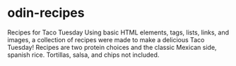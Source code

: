 # odin-recipes
Recipes for Taco Tuesday
Using basic HTML elements, tags, lists, links, and images, a collection of recipes were made to make a delicious Taco Tuesday!  Recipes are two protein choices and the classic Mexican side, spanish rice.  Tortillas, salsa, and chips not included.
